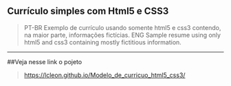 ## Currículo simples com Html5 e CSS3
>PT-BR
 Exemplo de currículo usando somente html5 e css3 contendo, na maior parte, informações fictícias. 
 ENG
Sample resume using only html5 and css3 containing mostly fictitious information.
---
##Veja nesse link o pojeto
>
>https://lcleon.github.io/Modelo_de_curricuo_html5_css3/
